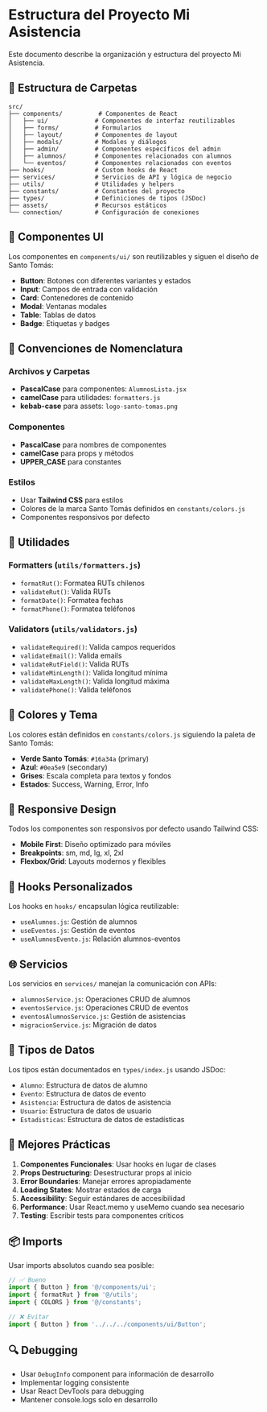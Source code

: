 # Estructura del Proyecto Mi Asistencia

Este documento describe la organización y estructura del proyecto Mi Asistencia.

## 📁 Estructura de Carpetas

```
src/
├── components/          # Componentes de React
│   ├── ui/             # Componentes de interfaz reutilizables
│   ├── forms/          # Formularios
│   ├── layout/         # Componentes de layout
│   ├── modals/         # Modales y diálogos
│   ├── admin/          # Componentes específicos del admin
│   ├── alumnos/        # Componentes relacionados con alumnos
│   └── eventos/        # Componentes relacionados con eventos
├── hooks/              # Custom hooks de React
├── services/           # Servicios de API y lógica de negocio
├── utils/              # Utilidades y helpers
├── constants/          # Constantes del proyecto
├── types/              # Definiciones de tipos (JSDoc)
├── assets/             # Recursos estáticos
└── connection/         # Configuración de conexiones
```

## 🎨 Componentes UI

Los componentes en `components/ui/` son reutilizables y siguen el diseño de Santo Tomás:

- **Button**: Botones con diferentes variantes y estados
- **Input**: Campos de entrada con validación
- **Card**: Contenedores de contenido
- **Modal**: Ventanas modales
- **Table**: Tablas de datos
- **Badge**: Etiquetas y badges

## 🎯 Convenciones de Nomenclatura

### Archivos y Carpetas
- **PascalCase** para componentes: `AlumnosLista.jsx`
- **camelCase** para utilidades: `formatters.js`
- **kebab-case** para assets: `logo-santo-tomas.png`

### Componentes
- **PascalCase** para nombres de componentes
- **camelCase** para props y métodos
- **UPPER_CASE** para constantes

### Estilos
- Usar **Tailwind CSS** para estilos
- Colores de la marca Santo Tomás definidos en `constants/colors.js`
- Componentes responsivos por defecto

## 🔧 Utilidades

### Formatters (`utils/formatters.js`)
- `formatRut()`: Formatea RUTs chilenos
- `validateRut()`: Valida RUTs
- `formatDate()`: Formatea fechas
- `formatPhone()`: Formatea teléfonos

### Validators (`utils/validators.js`)
- `validateRequired()`: Valida campos requeridos
- `validateEmail()`: Valida emails
- `validateRutField()`: Valida RUTs
- `validateMinLength()`: Valida longitud mínima
- `validateMaxLength()`: Valida longitud máxima
- `validatePhone()`: Valida teléfonos

## 🎨 Colores y Tema

Los colores están definidos en `constants/colors.js` siguiendo la paleta de Santo Tomás:

- **Verde Santo Tomás**: `#16a34a` (primary)
- **Azul**: `#0ea5e9` (secondary)
- **Grises**: Escala completa para textos y fondos
- **Estados**: Success, Warning, Error, Info

## 📱 Responsive Design

Todos los componentes son responsivos por defecto usando Tailwind CSS:

- **Mobile First**: Diseño optimizado para móviles
- **Breakpoints**: sm, md, lg, xl, 2xl
- **Flexbox/Grid**: Layouts modernos y flexibles

## 🔄 Hooks Personalizados

Los hooks en `hooks/` encapsulan lógica reutilizable:

- `useAlumnos.js`: Gestión de alumnos
- `useEventos.js`: Gestión de eventos
- `useAlumnosEvento.js`: Relación alumnos-eventos

## 🌐 Servicios

Los servicios en `services/` manejan la comunicación con APIs:

- `alumnosService.js`: Operaciones CRUD de alumnos
- `eventosService.js`: Operaciones CRUD de eventos
- `eventosAlumnosService.js`: Gestión de asistencias
- `migracionService.js`: Migración de datos

## 📝 Tipos de Datos

Los tipos están documentados en `types/index.js` usando JSDoc:

- `Alumno`: Estructura de datos de alumno
- `Evento`: Estructura de datos de evento
- `Asistencia`: Estructura de datos de asistencia
- `Usuario`: Estructura de datos de usuario
- `Estadisticas`: Estructura de datos de estadísticas

## 🚀 Mejores Prácticas

1. **Componentes Funcionales**: Usar hooks en lugar de clases
2. **Props Destructuring**: Desestructurar props al inicio
3. **Error Boundaries**: Manejar errores apropiadamente
4. **Loading States**: Mostrar estados de carga
5. **Accessibility**: Seguir estándares de accesibilidad
6. **Performance**: Usar React.memo y useMemo cuando sea necesario
7. **Testing**: Escribir tests para componentes críticos

## 📦 Imports

Usar imports absolutos cuando sea posible:

```javascript
// ✅ Bueno
import { Button } from '@/components/ui';
import { formatRut } from '@/utils';
import { COLORS } from '@/constants';

// ❌ Evitar
import { Button } from '../../../components/ui/Button';
```

## 🔍 Debugging

- Usar `DebugInfo` component para información de desarrollo
- Implementar logging consistente
- Usar React DevTools para debugging
- Mantener console.logs solo en desarrollo
